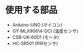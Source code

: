 # 使用する部品

- Arduino-UNO (マイコン)  
- GY-MLX90614-DCI (温度センサ)  
- CSB-UK-60D1 (モータ)  
- HC-SR501 (PIRセンサ)  
